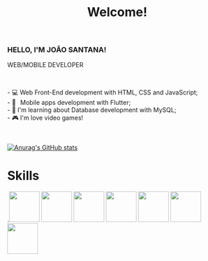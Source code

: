 <h1 align="center">Welcome!</h1>

<br>
<p><h3>HELLO, I'M JOÃO SANTANA!</h3> WEB/MOBILE DEVELOPER</p>
<br>
<p>
  - 💻 Web Front-End development with HTML, CSS and JavaScript;<br>
  - 📱⠀Mobile apps development with Flutter;<br>
  - 📁 I'm learning about Database development with MySQL;<br>
  - 🎮 I'm love video games!
</p>
<br>



[![Anurag's GitHub stats](https://github-readme-stats.vercel.app/api?username=santanajp&show_icons=true&theme=tokyonight)](https://github.com/anuraghazra/github-readme-stats)

# Skills

.<img src="https://cdn.jsdelivr.net/gh/devicons/devicon/icons/dart/dart-original.svg" width=70/>
<img src="https://cdn.jsdelivr.net/gh/devicons/devicon/icons/flutter/flutter-original.svg" width=70/>
<img src="https://cdn.jsdelivr.net/gh/devicons/devicon/icons/html5/html5-original.svg" width=70/>
<img src="https://cdn.jsdelivr.net/gh/devicons/devicon/icons/css3/css3-original.svg" width=70/>
<img src="https://cdn.jsdelivr.net/gh/devicons/devicon/icons/javascript/javascript-original.svg" width=70 />
<img src="https://cdn.jsdelivr.net/gh/devicons/devicon/icons/java/java-original.svg" width=70 />
<img src="https://cdn.jsdelivr.net/gh/devicons/devicon/icons/mysql/mysql-original-wordmark.svg" width=70/>


